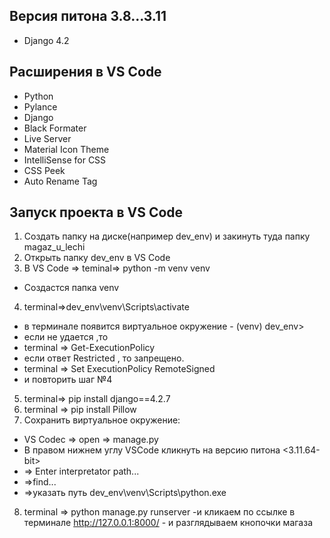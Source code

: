 ## Версия питона 3.8...3.11
- Django 4.2
## Расширения в VS Code
- Python
- Pylance
- Django
- Black Formater
- Live Server
- Material Icon Theme
- IntelliSense for CSS
- CSS Peek
- Auto Rename Tag
## Запуск проекта в VS Code
1. Создать папку на диске(например dev_env) и закинуть туда папку magaz_u_lechi
2. Открыть папку dev_env в VS Code
3. В VS Code => teminal=> python -m venv venv 
- Создастся папка venv
4. terminal=>dev_env\venv\Scripts\activate
  - в терминале появится виртуальное окружение - (venv) dev_env>
- если не удается ,то
- terminal => Get-ExecutionPolicy
- если ответ Restricted , то запрещено.
- terminal => Set ExecutionPolicy RemoteSigned
- и повторить шаг №4
5. terminal=> pip install django==4.2.7
6. terminal => pip install Pillow
7. Сохранить виртуальное окружение:
  - VS Codec => open => manage.py
  - В правом нижнем углу VSCode кликнуть на версию питона <3.11.64-bit>
  - => Enter interpretator path...
  - =>find...
  - =>указать путь dev_env\venv\Scripts\python.exe
  8. terminal => python manage.py runserver
    -и кликаем по ссылке в терминале http://127.0.0.1:8000/
    - и разглядываем кнопочки магаза
